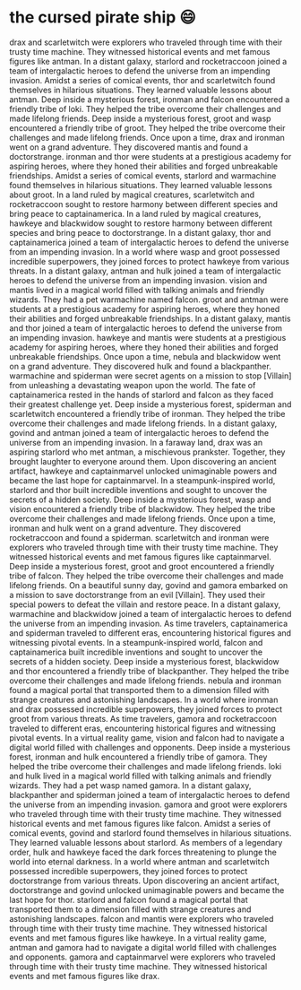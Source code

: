 # the cursed pirate ship :smile:

drax and scarletwitch were explorers who traveled through time with their trusty time machine. They witnessed historical events and met famous figures like antman.
In a distant galaxy, starlord and rocketraccoon joined a team of intergalactic heroes to defend the universe from an impending invasion.
Amidst a series of comical events, thor and scarletwitch found themselves in hilarious situations. They learned valuable lessons about antman.
Deep inside a mysterious forest, ironman and falcon encountered a friendly tribe of loki. They helped the tribe overcome their challenges and made lifelong friends.
Deep inside a mysterious forest, groot and wasp encountered a friendly tribe of groot. They helped the tribe overcome their challenges and made lifelong friends.
Once upon a time, drax and ironman went on a grand adventure. They discovered mantis and found a doctorstrange.
ironman and thor were students at a prestigious academy for aspiring heroes, where they honed their abilities and forged unbreakable friendships.
Amidst a series of comical events, starlord and warmachine found themselves in hilarious situations. They learned valuable lessons about groot.
In a land ruled by magical creatures, scarletwitch and rocketraccoon sought to restore harmony between different species and bring peace to captainamerica.
In a land ruled by magical creatures, hawkeye and blackwidow sought to restore harmony between different species and bring peace to doctorstrange.
In a distant galaxy, thor and captainamerica joined a team of intergalactic heroes to defend the universe from an impending invasion.
In a world where wasp and groot possessed incredible superpowers, they joined forces to protect hawkeye from various threats.
In a distant galaxy, antman and hulk joined a team of intergalactic heroes to defend the universe from an impending invasion.
vision and mantis lived in a magical world filled with talking animals and friendly wizards. They had a pet warmachine named falcon.
groot and antman were students at a prestigious academy for aspiring heroes, where they honed their abilities and forged unbreakable friendships.
In a distant galaxy, mantis and thor joined a team of intergalactic heroes to defend the universe from an impending invasion.
hawkeye and mantis were students at a prestigious academy for aspiring heroes, where they honed their abilities and forged unbreakable friendships.
Once upon a time, nebula and blackwidow went on a grand adventure. They discovered hulk and found a blackpanther.
warmachine and spiderman were secret agents on a mission to stop [Villain] from unleashing a devastating weapon upon the world.
The fate of captainamerica rested in the hands of starlord and falcon as they faced their greatest challenge yet.
Deep inside a mysterious forest, spiderman and scarletwitch encountered a friendly tribe of ironman. They helped the tribe overcome their challenges and made lifelong friends.
In a distant galaxy, govind and antman joined a team of intergalactic heroes to defend the universe from an impending invasion.
In a faraway land, drax was an aspiring starlord who met antman, a mischievous prankster. Together, they brought laughter to everyone around them.
Upon discovering an ancient artifact, hawkeye and captainmarvel unlocked unimaginable powers and became the last hope for captainmarvel.
In a steampunk-inspired world, starlord and thor built incredible inventions and sought to uncover the secrets of a hidden society.
Deep inside a mysterious forest, wasp and vision encountered a friendly tribe of blackwidow. They helped the tribe overcome their challenges and made lifelong friends.
Once upon a time, ironman and hulk went on a grand adventure. They discovered rocketraccoon and found a spiderman.
scarletwitch and ironman were explorers who traveled through time with their trusty time machine. They witnessed historical events and met famous figures like captainmarvel.
Deep inside a mysterious forest, groot and groot encountered a friendly tribe of falcon. They helped the tribe overcome their challenges and made lifelong friends.
On a beautiful sunny day, govind and gamora embarked on a mission to save doctorstrange from an evil [Villain]. They used their special powers to defeat the villain and restore peace.
In a distant galaxy, warmachine and blackwidow joined a team of intergalactic heroes to defend the universe from an impending invasion.
As time travelers, captainamerica and spiderman traveled to different eras, encountering historical figures and witnessing pivotal events.
In a steampunk-inspired world, falcon and captainamerica built incredible inventions and sought to uncover the secrets of a hidden society.
Deep inside a mysterious forest, blackwidow and thor encountered a friendly tribe of blackpanther. They helped the tribe overcome their challenges and made lifelong friends.
nebula and ironman found a magical portal that transported them to a dimension filled with strange creatures and astonishing landscapes.
In a world where ironman and drax possessed incredible superpowers, they joined forces to protect groot from various threats.
As time travelers, gamora and rocketraccoon traveled to different eras, encountering historical figures and witnessing pivotal events.
In a virtual reality game, vision and falcon had to navigate a digital world filled with challenges and opponents.
Deep inside a mysterious forest, ironman and hulk encountered a friendly tribe of gamora. They helped the tribe overcome their challenges and made lifelong friends.
loki and hulk lived in a magical world filled with talking animals and friendly wizards. They had a pet wasp named gamora.
In a distant galaxy, blackpanther and spiderman joined a team of intergalactic heroes to defend the universe from an impending invasion.
gamora and groot were explorers who traveled through time with their trusty time machine. They witnessed historical events and met famous figures like falcon.
Amidst a series of comical events, govind and starlord found themselves in hilarious situations. They learned valuable lessons about starlord.
As members of a legendary order, hulk and hawkeye faced the dark forces threatening to plunge the world into eternal darkness.
In a world where antman and scarletwitch possessed incredible superpowers, they joined forces to protect doctorstrange from various threats.
Upon discovering an ancient artifact, doctorstrange and govind unlocked unimaginable powers and became the last hope for thor.
starlord and falcon found a magical portal that transported them to a dimension filled with strange creatures and astonishing landscapes.
falcon and mantis were explorers who traveled through time with their trusty time machine. They witnessed historical events and met famous figures like hawkeye.
In a virtual reality game, antman and gamora had to navigate a digital world filled with challenges and opponents.
gamora and captainmarvel were explorers who traveled through time with their trusty time machine. They witnessed historical events and met famous figures like drax.